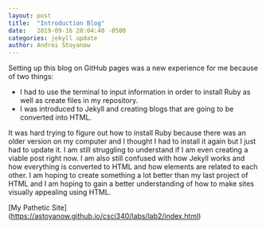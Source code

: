 ```yaml
---
layout: post
title:  "Introduction Blog"
date:   2019-09-16 20:04:40 -0500
categories: jekyll update
author: Andrei Stoyanow
---
```

Setting up this blog on GitHub pages was a new experience for me because of two things:

- I had to use the terminal to input information in order to install Ruby as well as create files in my repository.
- I was introduced to Jekyll and creating blogs that are going to be converted into HTML.

It was hard trying to figure out how to install Ruby because there was an older version on my computer and I thought I had to install it again but I just had to update it. I am still struggling to understand if I am even creating a viable post right now. I am also still confused with how Jekyll works and how everything is converted to HTML and how elements are related to each other. I am hoping to create something a lot better than my last project of HTML and I am hoping to gain a better understanding of how to make sites visually appealing using HTML.

[My Pathetic Site] (https://astoyanow.github.io/csci340/labs/lab2/index.html)

